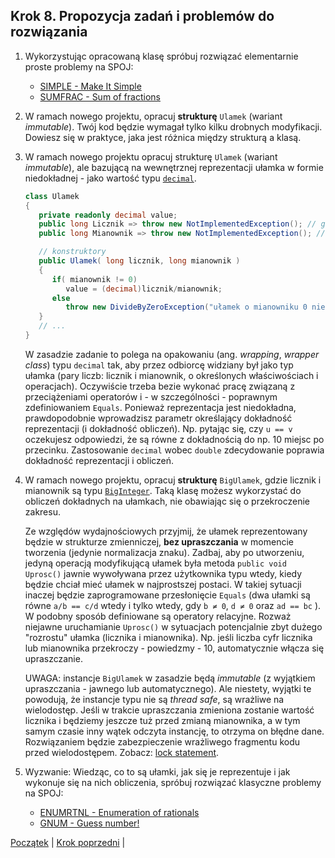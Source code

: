 ## Krok 8. Propozycja zadań i problemów do rozwiązania

1. Wykorzystując opracowaną klasę spróbuj rozwiązać elementarnie proste problemy na SPOJ:
   * [SIMPLE - Make It Simple](https://www.spoj.com/problems/SIMPLE/)
   * [SUMFRAC - Sum of fractions](https://www.spoj.com/problems/SUMFRAC/)

2. W ramach nowego projektu, opracuj **strukturę** `Ulamek` (wariant _immutable_). Twój kod będzie wymagał tylko kilku drobnych modyfikacji. Dowiesz się w praktyce, jaka jest różnica między strukturą a klasą.

3. W ramach nowego projektu opracuj strukturę `Ulamek` (wariant _immutable_), ale bazującą na wewnętrznej reprezentacji ułamka w formie niedokładnej - jako wartość typu [`decimal`](https://docs.microsoft.com/en-us/dotnet/api/system.decimal?view=netstandard-2.0).

   ```csharp
   class Ulamek
   {
      private readonly decimal value;
      public long Licznik => throw new NotImplementedException(); // get
      public long Mianownik => throw new NotImplementedException(); // get

      // konstruktory
      public Ulamek( long licznik, long mianownik )
      {
         if( mianownik != 0)
            value = (decimal)licznik/mianownik;
         else
            throw new DivideByZeroException("ułamek o mianowniku 0 nie istnieje");
      }
      // ...
   }
   ```

   W zasadzie zadanie to polega na opakowaniu (ang. _wrapping_, _wrapper class_) typu `decimal` tak, aby przez odbiorcę widziany był jako typ ułamka (pary liczb: licznik i mianownik, o określonych właściwościach i operacjach). Oczywiście trzeba bezie wykonać pracę związaną z przeciążeniami operatorów i - w szczególności - poprawnym zdefiniowaniem `Equals`. Ponieważ reprezentacja jest niedokładna, prawdopodobnie wprowadzisz parametr określający dokładność reprezentacji (i dokładność obliczeń). Np. pytając się, czy `u == v` oczekujesz odpowiedzi, że są równe z dokładnością do np. 10 miejsc po przecinku. Zastosowanie `decimal` wobec `double` zdecydowanie poprawia dokładność reprezentacji i obliczeń.

4. W ramach nowego projektu, opracuj **strukturę** `BigUlamek`, gdzie licznik i mianownik są typu [`BigInteger`](https://docs.microsoft.com/en-Us/dotnet/api/system.numerics.biginteger?view=netstandard-2.0).
Taką klasę możesz wykorzystać do obliczeń dokładnych na ułamkach, nie obawiając się o przekroczenie zakresu.

   Ze względów wydajnościowych przyjmij, że ułamek reprezentowany będzie w strukturze zmienniczej, **bez upraszczania** w momencie tworzenia (jedynie normalizacja znaku). Zadbaj, aby po utworzeniu, jedyną operacją modyfikującą ułamek była metoda `public void Uprosc()` jawnie wywoływana przez użytkownika typu wtedy, kiedy będzie chciał mieć ułamek w najprostszej postaci. W takiej sytuacji inaczej będzie zaprogramowane przesłonięcie `Equals` (dwa ułamki są równe `a/b == c/d` wtedy i tylko wtedy, gdy `b ≠ 0`, `d ≠ 0` oraz `ad == bc` ). W podobny sposób definiowane są operatory relacyjne. Rozważ niejawne uruchamianie `Uprosc()` w sytuacjach potencjalnie zbyt dużego "rozrostu" ułamka (licznika i mianownika). Np. jeśli liczba cyfr licznika lub mianownika przekroczy - powiedzmy - 10, automatycznie włącza się upraszczanie.

   UWAGA: instancje `BigUlamek` w zasadzie będą _immutable_ (z wyjątkiem upraszczania - jawnego lub automatycznego). Ale niestety, wyjątki te powodują, że instancje typu nie są _thread safe_, są wrażliwe na wielodostęp. Jeśli w trakcie upraszczania zmieniona zostanie wartość licznika i będziemy jeszcze tuż przed zmianą mianownika, a w tym samym czasie inny wątek odczyta instancję, to otrzyma on błędne dane. Rozwiązaniem będzie zabezpieczenie wrażliwego fragmentu kodu przed wielodostępem. Zobacz: [lock statement](https://docs.microsoft.com/pl-pl/dotnet/csharp/language-reference/keywords/lock-statement).

5. Wyzwanie: Wiedząc, co to są ułamki, jak się je reprezentuje i jak wykonuje się na nich obliczenia, spróbuj rozwiązać klasyczne problemy na SPOJ:
   * [ENUMRTNL - Enumeration of rationals](https://www.spoj.com/problems/ENUMRTNL/)
   * [GNUM - Guess number!](https://www.spoj.com/problems/GNUM/)

[Początek](README.md) | [Krok poprzedni](step07.md) |
